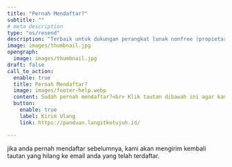 ```yaml
---
title: "Pernah Mendaftar?"
subtitle: ""
# meta description
type: "os/resend"
description: "Terbaik untuk dukungan perangkat lunak nonfree (propietary)"
image: images/thumbnail.jpg
opengraph:
  image: images/thumbnail.jpg
draft: false
call_to_action:
  enable: true
  title: Pernah Mendaftar?
  image: images/footer-help.webp
  content: Sudah pernah mendaftar?<br> Klik tautan dibawah ini agar kami mengirim ulang ke email yang sudah terdaftar sebelumnya.
  button:
    enable: true
    label: Kirim Ulang
    link: https://panduan.langitketujuh.id/

---
```


jika anda pernah mendaftar sebelumnya, kami akan mengirim kembali tautan yang hilang ke email anda yang telah terdaftar.

